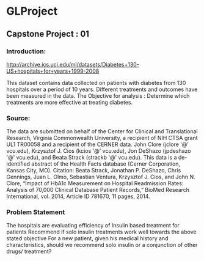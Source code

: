 # GLProject

## Capstone Project : 01

### Introduction:
http://archive.ics.uci.edu/ml/datasets/Diabetes+130-US+hospitals+for+years+1999-2008

This dataset contains data collected on patients with diabetes from 130 hospitals over a period of 10 years. Different treatments and outcomes have been measured in the data.
The Objective for analysis :
Determine which treatments are more effective at treating diabetes.

### Source:
The data are submitted on behalf of the Center for Clinical and Translational Research, Virginia Commonwealth University, a recipient of NIH CTSA grant UL1 TR00058 and a recipient of the CERNER data. John Clore (jclore '@' vcu.edu), Krzysztof J. Cios (kcios '@' vcu.edu), Jon DeShazo (jpdeshazo '@' vcu.edu), and Beata Strack (strackb '@' vcu.edu). This data is a de-identified abstract of the Health Facts database (Cerner Corporation, Kansas City, MO).
Citation: Beata Strack, Jonathan P. DeShazo, Chris Gennings, Juan L. Olmo, Sebastian Ventura, Krzysztof J. Cios, and John N. Clore, “Impact of HbA1c Measurement on Hospital Readmission Rates: Analysis of 70,000 Clinical Database Patient Records,” BioMed Research International, vol. 2014, Article ID 781670, 11 pages, 2014.


### Problem Statement

The hospitals are evaluating efficiency of Insulin based treatment for patients
Recommend if solo insulin treatments work well towards the above stated objective
For a new patient, given his medical history and characteristics, should we recommend solo insulin or a conjunction of other drugs/ treatment?
